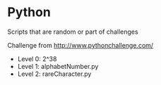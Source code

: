 # Python
Scripts that are random or part of challenges

Challenge from http://www.pythonchallenge.com/
* Level 0: 2^38
* Level 1: alphabetNumber.py
* Level 2: rareCharacter.py
